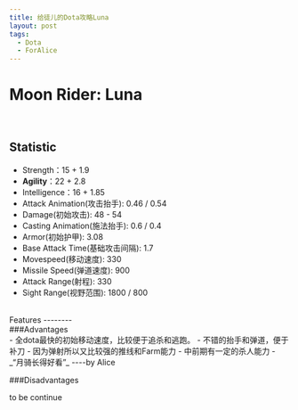 ```yaml
---
title: 给徒儿的Dota攻略Luna
layout: post
tags:
  - Dota
  - ForAlice
---
```



Moon Rider: Luna
================
<br />

Statistic
--------
- Strength：15 + 1.9
- __Agility__：22 + 2.8
- Intelligence：16 + 1.85
- Attack Animation(攻击抬手): 0.46 / 0.54 
- Damage(初始攻击): 48 - 54 
- Casting Animation(施法抬手): 0.6 / 0.4 
- Armor(初始护甲): 3.08 
- Base Attack Time(基础攻击间隔): 1.7 
- Movespeed(移动速度): 330 
- Missile Speed(弹道速度): 900
- Attack Range(射程): 330 
- Sight Range(视野范围): 1800 / 800

<br />
Features
--------
<br />
###Advantages
<br />
- 全dota最快的初始移动速度，比较便于追杀和逃跑。
- 不错的抬手和弹道，便于补刀
- 因为弹射所以又比较强的推线和Farm能力
- 中前期有一定的杀人能力
- _“月骑长得好看”_  ----by Alice

###Disadvantages

to be continue




